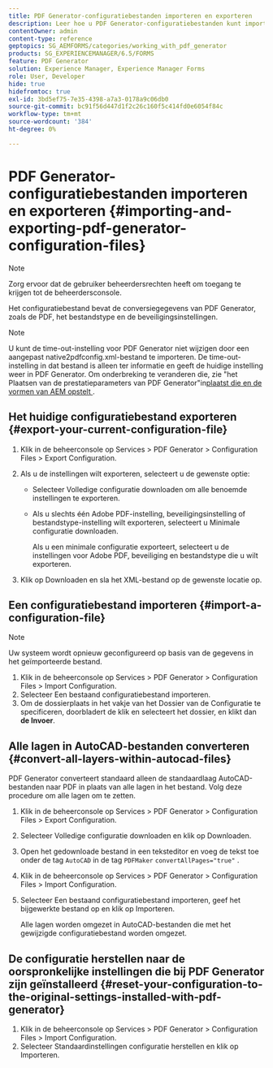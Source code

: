 ```yaml
---
title: PDF Generator-configuratiebestanden importeren en exporteren
description: Leer hoe u PDF Generator-configuratiebestanden kunt importeren en exporteren.
contentOwner: admin
content-type: reference
geptopics: SG_AEMFORMS/categories/working_with_pdf_generator
products: SG_EXPERIENCEMANAGER/6.5/FORMS
feature: PDF Generator
solution: Experience Manager, Experience Manager Forms
role: User, Developer
hide: true
hidefromtoc: true
exl-id: 3bd5ef75-7e35-4398-a7a3-0178a9c06db0
source-git-commit: bc91f56d447d1f2c26c160f5c414fd0e6054f84c
workflow-type: tm+mt
source-wordcount: '384'
ht-degree: 0%

---
```


# PDF Generator-configuratiebestanden importeren en exporteren {#importing-and-exporting-pdf-generator-configuration-files}

>[!NOTE]
> 
> Zorg ervoor dat de gebruiker beheerdersrechten heeft om toegang te krijgen tot de beheerdersconsole.

Het configuratiebestand bevat de conversiegegevens van PDF Generator, zoals de PDF, het bestandstype en de beveiligingsinstellingen.

>[!NOTE]
>
>U kunt de time-out-instelling voor PDF Generator niet wijzigen door een aangepast native2pdfconfig.xml-bestand te importeren. De time-out-instelling in dat bestand is alleen ter informatie en geeft de huidige instelling weer in PDF Generator. Om onderbreking te veranderen die, zie &quot;het Plaatsen van de prestatieparameters van PDF Generator&quot;in [&#x200B; plaatst die en de vormen van AEM opstelt &#x200B;](https://www.adobe.com/go/learn_aemforms_installJBoss_63).

## Het huidige configuratiebestand exporteren {#export-your-current-configuration-file}

1. Klik in de beheerconsole op Services > PDF Generator > Configuration Files > Export Configuration.
1. Als u de instellingen wilt exporteren, selecteert u de gewenste optie:

   * Selecteer Volledige configuratie downloaden om alle benoemde instellingen te exporteren.
   * Als u slechts één Adobe PDF-instelling, beveiligingsinstelling of bestandstype-instelling wilt exporteren, selecteert u Minimale configuratie downloaden.

     Als u een minimale configuratie exporteert, selecteert u de instellingen voor Adobe PDF, beveiliging en bestandstype die u wilt exporteren.

1. Klik op Downloaden en sla het XML-bestand op de gewenste locatie op.

## Een configuratiebestand importeren {#import-a-configuration-file}

>[!NOTE]
>
>Uw systeem wordt opnieuw geconfigureerd op basis van de gegevens in het geïmporteerde bestand.

1. Klik in de beheerconsole op Services > PDF Generator > Configuration Files > Import Configuration.
1. Selecteer Een bestaand configuratiebestand importeren.
1. Om de dossierplaats in het vakje van het Dossier van de Configuratie te specificeren, doorbladert de klik en selecteert het dossier, en klikt dan **de Invoer**.

## Alle lagen in AutoCAD-bestanden converteren {#convert-all-layers-within-autocad-files}

PDF Generator converteert standaard alleen de standaardlaag AutoCAD-bestanden naar PDF in plaats van alle lagen in het bestand. Volg deze procedure om alle lagen om te zetten.

1. Klik in de beheerconsole op Services > PDF Generator > Configuration Files > Export Configuration.
1. Selecteer Volledige configuratie downloaden en klik op Downloaden.
1. Open het gedownloade bestand in een teksteditor en voeg de tekst toe onder de tag `AutoCAD` in de tag `PDFMaker` `convertAllPages="true"` .
1. Klik in de beheerconsole op Services > PDF Generator > Configuration Files > Import Configuration.
1. Selecteer Een bestaand configuratiebestand importeren, geef het bijgewerkte bestand op en klik op Importeren.

   Alle lagen worden omgezet in AutoCAD-bestanden die met het gewijzigde configuratiebestand worden omgezet.

## De configuratie herstellen naar de oorspronkelijke instellingen die bij PDF Generator zijn geïnstalleerd {#reset-your-configuration-to-the-original-settings-installed-with-pdf-generator}

1. Klik in de beheerconsole op Services > PDF Generator > Configuration Files > Import Configuration.
1. Selecteer Standaardinstellingen configuratie herstellen en klik op Importeren.

